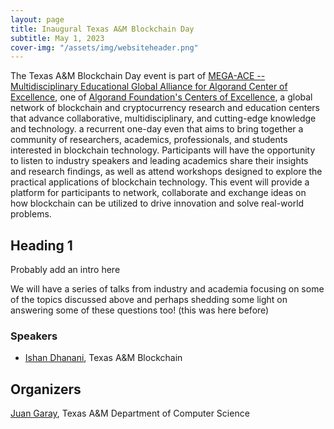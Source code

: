 ```yaml
---
layout: page
title: Inaugural Texas A&M Blockchain Day
subtitle: May 1, 2023
cover-img: "/assets/img/websiteheader.png"
---
```


The Texas A&M Blockchain Day event is part of [MEGA-ACE -- Multidisciplinary Educational Global Alliance for Algorand Center of Excellence](https://www.cs.purdue.edu/blockchain/research/mega-ace.html), one of [Algorand Foundation's Centers of Excellence](https://www.algorand.foundation/ace), a global network of blockchain and cryptocurrency research and education centers that advance collaborative, multidisciplinary, and cutting-edge knowledge and technology. a recurrent one-day even that aims to bring together a community of researchers, academics, professionals, and students interested in blockchain technology. Participants will have the opportunity to listen to industry speakers and leading academics share their insights and research findings, as well as attend workshops designed to explore the practical applications of blockchain technology. This event will provide a platform for participants to network, collaborate and exchange ideas on how blockchain can be utilized to drive innovation and solve real-world problems.
    
## Heading 1
    
Probably add an intro here

We will have a series of talks from industry and academia focusing on some of the topics discussed above and perhaps shedding some light on answering some of these questions too! (this was here before)

### Speakers
- [Ishan Dhanani](https://www.linkedin.com/in/ishandhanani/), Texas A&M Blockchain

## Organizers

[Juan Garay](https://jagaray.com), Texas A&M Department of Computer Science 

